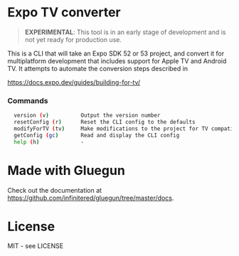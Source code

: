 # Expo TV converter

> **EXPERIMENTAL**: This tool is in an early stage of development and is not yet ready for production use.

This is a CLI that will take an Expo SDK 52 or 53 project, and convert it for multiplatform development that includes support for Apple TV and Android TV. It attempts to automate the conversion steps described in

https://docs.expo.dev/guides/building-for-tv/

### Commands

```bash
  version (v)          Output the version number                              
  resetConfig (r)      Reset the CLI config to the defaults                   
  modifyForTV (tv)     Make modifications to the project for TV compatibility 
  getConfig (gc)       Read and display the CLI config                        
  help (h)             - 
```

# Made with Gluegun

Check out the documentation at https://github.com/infinitered/gluegun/tree/master/docs.

# License

MIT - see LICENSE

